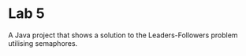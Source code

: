 <h1>Lab 5</h1>
A Java project that shows a solution to the Leaders-Followers problem utilising semaphores.
